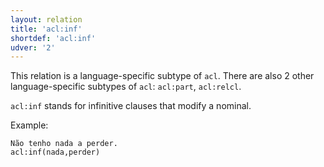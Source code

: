 ```yaml
---
layout: relation
title: 'acl:inf'
shortdef: 'acl:inf'
udver: '2'
---
```


This relation is a language-specific subtype of `acl`. There are also
2 other language-specific subtypes of `acl`: `acl:part`, `acl:relcl`.

`acl:inf` stands for infinitive clauses that modify a nominal.

Example:

~~~ sdparse
Não tenho nada a perder.
acl:inf(nada,perder)
~~~
<!-- Interlanguage links updated Út 9. května 2023, 20:03:53 CEST -->
